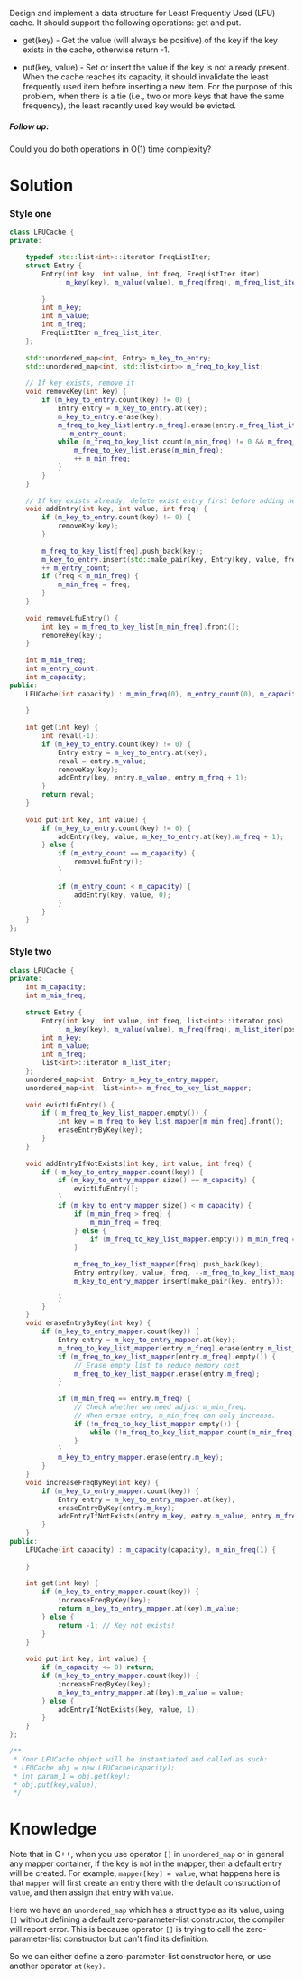 Design and implement a data structure for Least Frequently Used (LFU) cache. It should support the following operations: get and put.

  
* get(key) - Get the value (will always be positive) of the key if the key exists in the cache, otherwise return -1.
  
* put(key, value) - Set or insert the value if the key is not already present. When the cache reaches its capacity, it should invalidate the least frequently used item before inserting a new item. For the purpose of this problem, when there is a tie (i.e., two or more keys that have the same frequency), the least recently used key would be evicted.

##### Follow up:

Could you do both operations in O(1) time complexity?
  
# Solution

### Style one
  
```cpp
class LFUCache {
private:

    typedef std::list<int>::iterator FreqListIter;
    struct Entry {   
        Entry(int key, int value, int freq, FreqListIter iter) 
            : m_key(key), m_value(value), m_freq(freq), m_freq_list_iter(iter) {
            
        }
        int m_key;
        int m_value;  
        int m_freq;
        FreqListIter m_freq_list_iter;
    };
    
    std::unordered_map<int, Entry> m_key_to_entry;
    std::unordered_map<int, std::list<int>> m_freq_to_key_list;
    
    // If key exists, remove it
    void removeKey(int key) {
        if (m_key_to_entry.count(key) != 0) {
            Entry entry = m_key_to_entry.at(key);
            m_key_to_entry.erase(key);
            m_freq_to_key_list[entry.m_freq].erase(entry.m_freq_list_iter);
            -- m_entry_count;
            while (m_freq_to_key_list.count(m_min_freq) != 0 && m_freq_to_key_list[m_min_freq].empty()) {
				m_freq_to_key_list.erase(m_min_freq);
                ++ m_min_freq;
            }
        }
    }
    
    // If key exists already, delete exist entry first before adding new entry.
    void addEntry(int key, int value, int freq) {
        if (m_key_to_entry.count(key) != 0) {
            removeKey(key);
        }
        
        m_freq_to_key_list[freq].push_back(key);
        m_key_to_entry.insert(std::make_pair(key, Entry(key, value, freq, -- m_freq_to_key_list[freq].end())));
        ++ m_entry_count;
        if (freq < m_min_freq) {
            m_min_freq = freq;
        }
    }
    
    void removeLfuEntry() {
        int key = m_freq_to_key_list[m_min_freq].front();
        removeKey(key);
    }
    
    int m_min_freq;
    int m_entry_count;
    int m_capacity;
public:
    LFUCache(int capacity) : m_min_freq(0), m_entry_count(0), m_capacity(capacity) {
        
    }
    
    int get(int key) {
        int reval(-1);
        if (m_key_to_entry.count(key) != 0) {
            Entry entry = m_key_to_entry.at(key);
            reval = entry.m_value;
            removeKey(key);
            addEntry(key, entry.m_value, entry.m_freq + 1);
        }
        return reval;
    }
    
    void put(int key, int value) {
        if (m_key_to_entry.count(key) != 0) {
            addEntry(key, value, m_key_to_entry.at(key).m_freq + 1);
        } else {
            if (m_entry_count == m_capacity) {
                removeLfuEntry();
            }

            if (m_entry_count < m_capacity) {
                addEntry(key, value, 0);
            }
        }
    }
};
```

### Style two

```cpp
class LFUCache {
private:
    int m_capacity;
    int m_min_freq;
    
    struct Entry {
        Entry(int key, int value, int freq, list<int>::iterator pos) 
            : m_key(key), m_value(value), m_freq(freq), m_list_iter(pos){}
        int m_key;
        int m_value;
        int m_freq;
        list<int>::iterator m_list_iter;
    };
    unordered_map<int, Entry> m_key_to_entry_mapper;
    unordered_map<int, list<int>> m_freq_to_key_list_mapper;
    
    void evictLfuEntry() {
        if (!m_freq_to_key_list_mapper.empty()) {
            int key = m_freq_to_key_list_mapper[m_min_freq].front();
            eraseEntryByKey(key);
        }
    }
    
    void addEntryIfNotExists(int key, int value, int freq) {
        if (!m_key_to_entry_mapper.count(key)) {
            if (m_key_to_entry_mapper.size() == m_capacity) {
                evictLfuEntry();
            }
            if (m_key_to_entry_mapper.size() < m_capacity) {
                if (m_min_freq > freq) {
                    m_min_freq = freq;
                } else {
                    if (m_freq_to_key_list_mapper.empty()) m_min_freq = freq;
                }
                
                m_freq_to_key_list_mapper[freq].push_back(key);
                Entry entry(key, value, freq, --m_freq_to_key_list_mapper[freq].end());
                m_key_to_entry_mapper.insert(make_pair(key, entry));
                
            }
        }
    }
    void eraseEntryByKey(int key) {
        if (m_key_to_entry_mapper.count(key)) {
            Entry entry = m_key_to_entry_mapper.at(key);
            m_freq_to_key_list_mapper[entry.m_freq].erase(entry.m_list_iter);
            if (m_freq_to_key_list_mapper[entry.m_freq].empty()) {
                // Erase empty list to reduce memory cost
                m_freq_to_key_list_mapper.erase(entry.m_freq);
            }
            
            if (m_min_freq == entry.m_freq) { 
                // Check whether we need adjust m_min_freq.
                // When erase entry, m_min_freq can only increase.
                if (!m_freq_to_key_list_mapper.empty()) {
                    while (!m_freq_to_key_list_mapper.count(m_min_freq)) ++ m_min_freq;
                }
            }
            m_key_to_entry_mapper.erase(entry.m_key);
        }
    }
    void increaseFreqByKey(int key) {
        if (m_key_to_entry_mapper.count(key)) {
            Entry entry = m_key_to_entry_mapper.at(key);
            eraseEntryByKey(entry.m_key);
            addEntryIfNotExists(entry.m_key, entry.m_value, entry.m_freq + 1);
        }
    }
public:
    LFUCache(int capacity) : m_capacity(capacity), m_min_freq(1) {
        
    }
    
    int get(int key) {
        if (m_key_to_entry_mapper.count(key)) {
            increaseFreqByKey(key);
            return m_key_to_entry_mapper.at(key).m_value;
        } else {
            return -1; // Key not exists!
        }
    }
    
    void put(int key, int value) {
        if (m_capacity <= 0) return;
        if (m_key_to_entry_mapper.count(key)) {
            increaseFreqByKey(key);
            m_key_to_entry_mapper.at(key).m_value = value;
        } else {
            addEntryIfNotExists(key, value, 1);
        }
    }
};

/**
 * Your LFUCache object will be instantiated and called as such:
 * LFUCache obj = new LFUCache(capacity);
 * int param_1 = obj.get(key);
 * obj.put(key,value);
 */
 ```
 
# Knowledge
 
Note that in C++, when you use operator ```[]``` in ```unordered_map``` or in general any mapper container, if the key is not in the mapper, then a default entry will be created.  For example, ```mapper[key] = value```, what happens here is that ```mapper``` will first create an entry there with the default construction of ```value```, and then assign that entry with ```value```.

Here we have an ```unordered_map``` which has a struct type as its value, using ```[]``` without defining a default zero-parameter-list constructor, the compiler will report error. This is because operator ```[]``` is  trying to call the zero-parameter-list constructor but can't find its definition.

So we can either define a zero-parameter-list constructor here, or use another operator ```at(key)```. 
